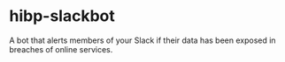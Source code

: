 # hibp-slackbot
A bot that alerts members of your Slack if their data has been exposed in breaches of online services.
